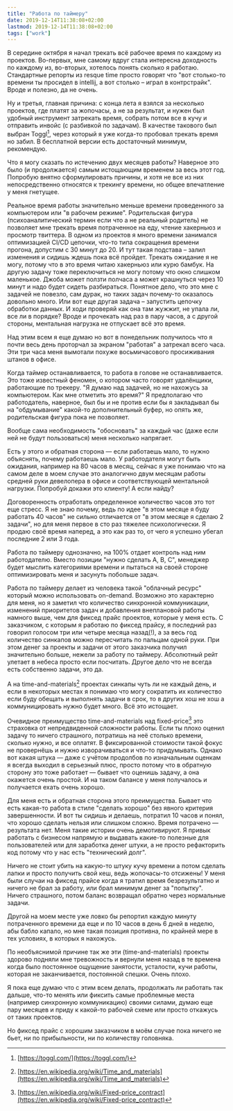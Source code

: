 ```yaml
---
title: "Работа по таймеру"
date: 2019-12-14T11:38:08+02:00
lastmod: 2019-12-14T11:38:08+02:00
tags: ["work"]
---
```


В середине октября я начал трекать всё рабочее время по каждому из проектов. Во-первых, мне самому вдруг стала интересна доходность по каждому из, во-вторых, хотелось понять сколько я работаю. Стандартные репорты из resque time просто говорят что "вот столько-то времени ты просидел в intellij, а вот столько – играл в контрстрайк". Вроде и полезно, да не очень.

Ну и третья, главная причина: с конца лета я взялся за несколько проектов, где платят за жопочасы, а не за результат, и нужен был удобный инструмент затрекать время, собрать потом все в кучу и отправить инвойс (с разбивкой по задачам). В качестве такового был выбран Toggl[^1], через который я уже когда-то пробовал трекать время но забил. В бесплатной версии есть достаточный минимум, рекомендую. 

Что я могу сказать по истечению двух месяцев работы? Наверное это было (и продолжается) самым истощающим временем за весь этот год. Попробую внятно сформулировать причины, и хотя не все из них непосредственно относятся к трекингу времени, но общее впечатление у меня гнетущее.

Реальное время работы значительно меньше времени проведенного за компьютером или "в рабочем режиме". Родительская фигура (психоаналитический термин если что а не реальный родитель) не позволяет мне трекать время потраченное на еду, чтение хакерньюз и просмотр твиттера. В одном из проектов я много времени занимался оптимизацией CI/CD цепочки, что-то типа сокращения времени прогона, допустим с 30 минут до 20. И тут такая подстава – залил изменения и сидишь ждешь пока всё пройдет. Трекать ожидание я не могу, потому что в это время читаю хакерньюз или курю бамбук. На другую задачу тоже переключиться не могу потому что окно слишком маленькое. Джоба может ползти полчаса а может крашнуться через 10 минут и надо будет сидеть разбираться. Понятное дело, что это мне с задачей не повезло, сам дурак, но таких задач почему-то оказалось довольно много. Или вот еще другая задача – запустить цепочку обработки данных. И ходи проверяй как она там жужжит, не упала ли, все ли в порядке? Вроде и прочекать над раз в пару часов, а с другой стороны, ментальная нагрузка не отпускает всё это время.

Над этим всем я еще думаю но вот в понедельник получилось что я почти весь день проторчал за экраном "работая" а затрекал всего часа. Эти три часа меня вымотали похуже восьмичасового просиживания штанов в офисе.

Когда таймер останавливается, то работа в голове не останавливается. Это тоже известный феномен, о котором часто говорят удалёнщики, работающие по трекеру. "Я думаю над задачей, но не нахожусь за компьютером. Как мне отметить это время?" Я предполагаю что работодатель, наверное, был бы и не против если бы я закладывал бы на "обдумывание" какой-то дополнительный буфер, но опять же, родительская фигура пока не позволяет.

Вообще сама необходимость "обосновать" за каждый час (даже если ней не будут пользоваться) меня несколько напрягает.

Есть у этого и обратная сторона — если работаешь мало, то нужно объяснять, почему работаешь мало. У работодателя могут быть ожидания, например на 80 часов в месяц, сейчас я уже понимаю что на самом деле в моем случае это аналогично двум месяцам работы средней руки девелопера в офисе и соответствующей ментальной нагрузки. Попробуй докажи это клиенту! А если найду?

Договоренность отработать определенное количество часов это тот еще стресс. Я не знаю почему, ведь по идее "в этом месяце я буду работать 40 часов" не сильно отличается от "в этом месяце я сделаю 2 задачи", но для меня первое в сто раз тяжелее психологически. Я продаю своё время наперед, а это как раз то, от чего я успешно убегал последние 2 или 3 года.

Работа по таймеру однозначно, на 100% отдает контроль над ним работодателю. Вместо позиции "нужно сделать A, B, C", менеджер будет мыслить категориями времени и пытаться на своей стороне оптимизировать меня и засунуть побольше задач.

Работа по таймеру делает из человека такой "облачный ресурс" который можно использовать on-demand. Возможно это характерно для меня, но я заметил что количество синхронной коммуникации, изменений приоритетов задач и добавления внеплановой работы намного выше, чем для фиксед прайс проектов, которые у меня есть. С заказчиком, с которым я работаю по фиксед прайсу, я последний раз говорил голосом три или четыре месяца назад(!), а за весь год количество синкапов можно пересчитать по пальцам одной руки. При этом денег за проекты и задачи от этого заказчика получил значительно больше, нежели за работу по таймеру. Абсолютный рейт улетает в небеса просто если посчитать. Другое дело что не всегда есть собственно задачи, это да.

А на time-and-materials[^2] проектах синкапы чуть ли не каждый день, и если в некоторых местах я понимаю что могу сократить их количество если буду обещать и выполнять задачи в срок, то в других хош не хош а коммуницировать нужно будет много. Всё это истощает.

Очевидное преимущество time-and-materials над fixed-price[^3] это страховка от непредвиденной сложности работы. Если ты плохо оценил задачу то ничего страшного, потратишь на неё столько времени, сколько нужно, и все оплатят. В фиксированной стоимости такой фокус не провернёшь и нужно изворачиваться и что-то придумывать. Однако вот какая штука — даже с учётом продолбов по изначальным оценкам я всегда выходил в серьезный плюс, просто потому что в обратную сторону это тоже работает — бывает что оценишь задачу, а она окажется очень простой. И на таком балансе у меня получалось и получается ехать очень хорошо.

Для меня есть и обратная сторона этого преимущества. Бывает что есть какая-то работа в стиле "сделать хорошо" без явного критерия завершенности. И вот ты сидишь и делаешь, потратил 10 часов и понял, что хорошо сделать нельзя или слишком сложно. Время потрачено — результата нет. Меня такие истории очень демотивируют. Я привык работать с бизнесом напрямую и выдавать какие-то полезные для пользователей или для заработка денег штуки, а не просто рефакторить код потому что у нас есть "технический долг".

Ничего не стоит убить на какую-то штуку кучу времени а потом сделать лапки и просто получить свой кеш, ведь жопочасы-то отсижены! У меня были случаи на фиксед прайсе когда я тратил время безрезультатно и ничего не брал за работу, или брал минимум денег за "попытку". Ничего страшного, потом баланс возвращал обратно через нормальные задачи.

Другой на моем месте уже ловко бы репортил каждую минуту потраченного времени да еще и по 10 часов в день 6 дней в неделю, абы бабло капало, но мне такая позиция противна, по крайней мере в тех условиях, в которых я нахожусь.

По необъяснимой причине так же эти (time-and-materials) проекты здорово подняли мне тревожность и вернули меня назад в те времена когда было постоянное ощущение занятости, усталости, кучи работы, которая не заканчивается, постоянной спешки. Очень плохо.

Я пока еще думаю что с этим всем делать, продолжать ли работать так дальше, что-то менять или фиксить самые проблемные места (например синхронную коммуникацию) своими силами, думаю еще пару месяцев и приду к какой-то рабочей схеме или просто откажусь от таких проектов.

Но фиксед прайс с хорошим заказчиком в моём случае пока ничего не бьет, ни по прибыльности, ни по количеству головняка.


[^1]: [https://toggl.com/](https://toggl.com/)
[^2]: [https://en.wikipedia.org/wiki/Time_and_materials](https://en.wikipedia.org/wiki/Time_and_materials)
[^3]: [https://en.wikipedia.org/wiki/Fixed-price_contract](https://en.wikipedia.org/wiki/Fixed-price_contract)